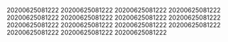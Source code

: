 20200625081222
20200625081222
20200625081222
20200625081222
20200625081222
20200625081222
20200625081222
20200625081222
20200625081222
20200625081222
20200625081222
20200625081222
20200625081222
20200625081222
20200625081222
